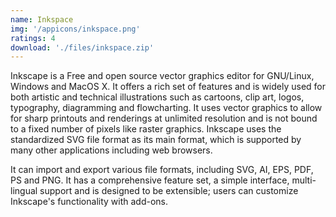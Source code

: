 ```yaml
---
name: Inkspace
img: '/appicons/inkspace.png'
ratings: 4
download: './files/inkspace.zip'
---
```


Inkscape is a Free and open source vector graphics editor for GNU/Linux, Windows and MacOS X. It offers a rich set of features and is widely used for both artistic and technical illustrations such as cartoons, clip art, logos, typography, diagramming and flowcharting. It uses vector graphics to allow for sharp printouts and renderings at unlimited resolution and is not bound to a fixed number of pixels like raster graphics. Inkscape uses the standardized SVG file format as its main format, which is supported by many other applications including web browsers.

It can import and export various file formats, including SVG, AI, EPS, PDF, PS and PNG. It has a comprehensive feature set, a simple interface, multi-lingual support and is designed to be extensible; users can customize Inkscape's functionality with add-ons.
